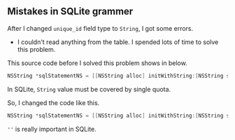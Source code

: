 ## Mistakes in SQLite grammer

After I changed `unique_id` field type to `String`, I got some errors.
  - I couldn't read anything from the table. I spended lots of time to solve this problem.

This source code before I solved this problem shows in below.
```objective-c
NSString *sqlStatementNS = [[NSString alloc] initWithString:[NSString stringWithFormat:@"UPDATE timeTable SET isMain = ? WHERE unique_id = %@", find]];
```

In SQLite, `String` value must be covered by single quota.

So, I changed the code like this.
```objective-c
NSString *sqlStatementNS = [[NSString alloc] initWithString:[NSString stringWithFormat:@"UPDATE timeTable SET isMain = ? WHERE unique_id = '%@''", find]];
```

`''` is really important in SQLite.
